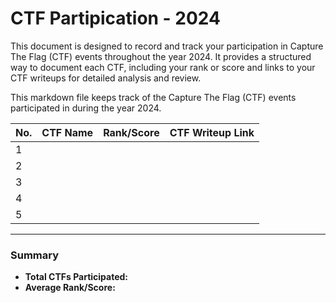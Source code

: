 # CTF Partipication - 2024

This document is designed to record and track your participation in Capture The Flag (CTF) events throughout the year 2024. It provides a structured way to document each CTF, including your rank or score and links to your CTF writeups for detailed analysis and review.


This markdown file keeps track of the Capture The Flag (CTF) events participated in during the year 2024.

| No. | CTF Name                | Rank/Score  | CTF Writeup Link                      |
|-----|-------------------------|-------------|---------------------------------------|
| 1   |                         |             |                                       |
| 2   |                         |             |                                       |
| 3   |                         |             |                                       |
| 4   |                         |             |                                       |
| 5   |                         |             |                                       |

---

### Summary

- **Total CTFs Participated:** 
- **Average Rank/Score:**
